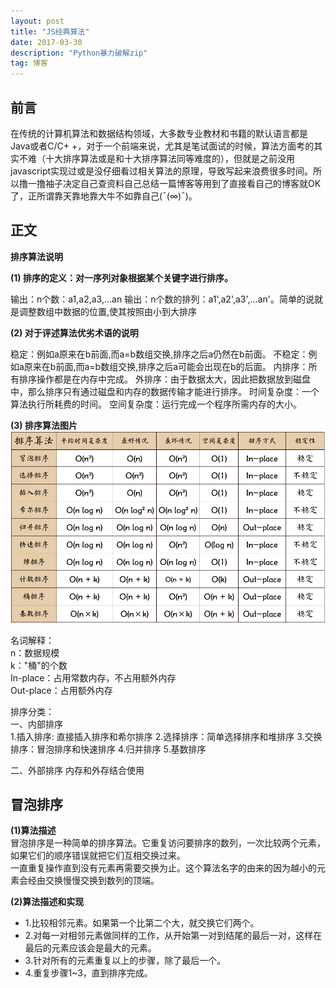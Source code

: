 ```yaml
---
layout: post
title: "JS经典算法"
date: 2017-03-30
description: "Python暴力破解zip"
tag: 博客 
---   
```


## 前言
在传统的计算机算法和数据结构领域，大多数专业教材和书籍的默认语言都是Java或者C/C+ +，对于一个前端来说，尤其是笔试面试的时候，算法方面考的其实不难（十大排序算法或是和十大排序算法同等难度的），但就是之前没用javascript实现过或是没仔细看过相关算法的原理，导致写起来浪费很多时间。所以撸一撸袖子决定自己查资料自己总结一篇博客等用到了直接看自己的博客就OK了，正所谓靠天靠地靠大牛不如靠自己(ˉ(∞)ˉ)。

## 正文
**排序算法说明**   

**(1) 排序的定义：对一序列对象根据某个关键字进行排序。**     
   
输出：n个数：a1,a2,a3,...an
输出：n个数的排列：a1',a2',a3',...an'。简单的说就是调整数组中数据的位置,使其按照由小到大排序

**(2) 对于评述算法优劣术语的说明**   

稳定：例如a原来在b前面,而a=b数组交换,排序之后a仍然在b前面。
不稳定：例如a原来在b前面,而a=b数组交换,排序之后a可能会出现在b的后面。
内排序：所有排序操作都是在内存中完成。
外排序：由于数据太大，因此把数据放到磁盘中，那么排序只有通过磁盘和内存的数据传输才能进行排序。
时间复杂度：一个算法执行所耗费的时间。
空间复杂度：运行完成一个程序所需内存的大小。
   
**(3) 排序算法图片**   
![](/images/2017-03-30/2017-03-30-01.jpg)   
  
名词解释：   
n：数据规模   
k："桶"的个数   
In-place：占用常数内存，不占用额外内存   
Out-place：占用额外内存   

排序分类：   
一、内部排序   
1.插入排序: 直接插入排序和希尔排序
2.选择排序：简单选择排序和堆排序
3.交换排序：冒泡排序和快速排序
4.归并排序
5.基数排序
            
二、外部排序
内存和外存结合使用

## 冒泡排序
**(1)算法描述**   
冒泡排序是一种简单的排序算法。它重复访问要排序的数列，一次比较两个元素，如果它们的顺序错误就把它们互相交换过来。   
一直重复操作直到没有元素再需要交换为止。这个算法名字的由来的因为越小的元素会经由交换慢慢交换到数列的顶端。

**(2)算法描述和实现**
- 1.比较相邻元素。如果第一个比第二个大，就交换它们两个。
- 2.对每一对相邻元素做同样的工作，从开始第一对到结尾的最后一对，这样在最后的元素应该会是最大的元素。
- 3.针对所有的元素重复以上的步骤，除了最后一个。
- 4.重复步骤1~3，直到排序完成。